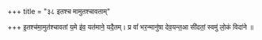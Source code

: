 +++
title = "३८ इतश्च मामुतश्चावताम्"

+++
इ॒तश्च॑मा॒मुत॑श्चावतां य॒मे इ॑व॒ यत॑माने॒ यदै॒तम्। प्र वां॑ भर॒न्मानु॑षा देव॒यन्त॒आ सी॑दतां॒ स्वमु॑ लो॒कं विदा॑ने ॥